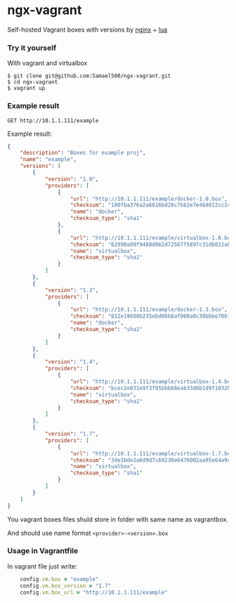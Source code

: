ngx-vagrant
===========

Self-hosted Vagrant boxes with versions by [nginx](https://nginx.org/) + [lua](http://www.lua.org/)

### Try it yourself
With vagrant and virtualbox

```
$ git clone git@github.com:Samael500/ngx-vagrant.git
$ cd ngx-vagrant
$ vagrant up
```

### Example result

`GET http://10.1.1.111/example`

Example result:
```json
{
    "description": "Boxes for example proj",
    "name": "example",
    "versions": [
        {
            "version": "1.0",
            "providers": [
                {
                    "url": "http://10.1.1.111/example/docker-1.0.box",
                    "checksum": "180fba376a2a6616bd20c7bb2e7e46d812cc2c03",
                    "name": "docker",
                    "checksum_type": "sha1"
                },
                {
                    "url": "http://10.1.1.111/example/virtualbox-1.0.box",
                    "checksum": "62990a09f9480d862d72567f5897c31db022ab2e",
                    "name": "virtualbox",
                    "checksum_type": "sha1"
                }
            ]
        },
        {
            "version": "1.3",
            "providers": [
                {
                    "url": "http://10.1.1.111/example/docker-1.3.box",
                    "checksum": "012e19688b235ebd06b8af060a0c30bbbe78b762",
                    "name": "docker",
                    "checksum_type": "sha1"
                }
            ]
        },
        {
            "version": "1.4",
            "providers": [
                {
                    "url": "http://10.1.1.111/example/virtualbox-1.4.box",
                    "checksum": "bcec2e031e9f3f95bbb68eab33d6b1d9f1032bb4",
                    "name": "virtualbox",
                    "checksum_type": "sha1"
                }
            ]
        },
        {
            "version": "1.7",
            "providers": [
                {
                    "url": "http://10.1.1.111/example/virtualbox-1.7.box",
                    "checksum": "3de1bde2a6d9d7c69230e6476002aa95e64a9c1f",
                    "name": "virtualbox",
                    "checksum_type": "sha1"
                }
            ]
        }
    ]
}
```

You vagrant boxes files shuld store in folder with same name as vagrantbox.

And should use name format `<provider>-<version>.box`

### Usage in Vagrantfile

In vagrant file just write:

```Ruby
    config.vm.box = "example"
    config.vm.box_version = "1.7"
    config.vm.box_url = "http://10.1.1.111/example"
```
